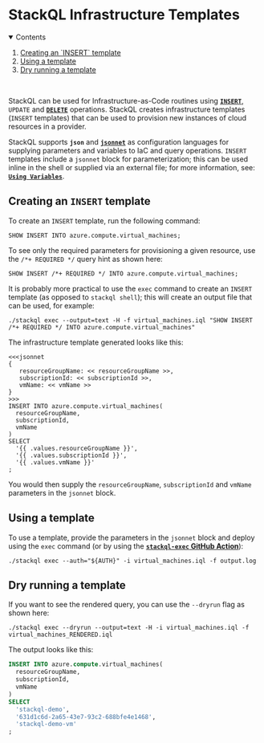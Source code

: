 # StackQL Infrastructure Templates

<details open="open">
<summary>Contents</summary>
<ol>
<li><a href="#creating-an-insert-template">Creating an `INSERT` template</a></li>
<li><a href="#using-a-template">Using a template</a></li>
<li><a href="#dry-running-a-template">Dry running a template</a></li>
</ol>
</details>
<br />

StackQL can be used for Infrastructure-as-Code routines using [__`INSERT`__](https://stackql.io/docs/language-spec/insert), `UPDATE` and [__`DELETE`__](https://stackql.io/docs/language-spec/delete) operations.  StackQL creates infrastructure templates (`INSERT` templates) that can be used to provision new instances of cloud resources in a provider.  

StackQL supports __`json`__ and [__`jsonnet`__](https://jsonnet.org/) as configuration languages for supplying parameters and variables to IaC and query operations.  `INSERT` templates include a `jsonnet` block for parameterization; this can be used inline in the shell or supplied via an external file; for more information, see: [__`Using Variables`__](https://stackql.io/docs/getting-started/variables).  

## Creating an `INSERT` template

To create an `INSERT` template, run the following command:

```
SHOW INSERT INTO azure.compute.virtual_machines;
```

To see only the required parameters for provisioning a given resource, use the `/*+ REQUIRED */` query hint as shown here:

```
SHOW INSERT /*+ REQUIRED */ INTO azure.compute.virtual_machines;
```

It is probably more practical to use the `exec` command to create an `INSERT` template (as opposed to `stackql shell`); this will create an output file that can be used, for example:

```
./stackql exec --output=text -H -f virtual_machines.iql "SHOW INSERT /*+ REQUIRED */ INTO azure.compute.virtual_machines"
```

The infrastructure template generated looks like this:  

```
<<<jsonnet
{
   resourceGroupName: << resourceGroupName >>,
   subscriptionId: << subscriptionId >>,
   vmName: << vmName >>
}
>>>
INSERT INTO azure.compute.virtual_machines(
  resourceGroupName,
  subscriptionId,
  vmName
)
SELECT
  '{{ .values.resourceGroupName }}',
  '{{ .values.subscriptionId }}',
  '{{ .values.vmName }}'
;
```

You would then supply the `resourceGroupName`, `subscriptionId` and `vmName` parameters in the `jsonnet` block.

## Using a template

To use a template, provide the parameters in the `jsonnet` block and deploy using the `exec` command (or by using the [__`stackql-exec` GitHub Action__](https://github.com/marketplace/actions/stackql-studios-stackql-exec)):

```
./stackql exec --auth="${AUTH}" -i virtual_machines.iql -f output.log
```

## Dry running a template

If you want to see the rendered query, you can use the `--dryrun` flag as shown here:

```
./stackql exec --dryrun --output=text -H -i virtual_machines.iql -f virtual_machines_RENDERED.iql
```

The output looks like this:

```sql
INSERT INTO azure.compute.virtual_machines(
  resourceGroupName,
  subscriptionId,
  vmName
)
SELECT
  'stackql-demo',
  '631d1c6d-2a65-43e7-93c2-688bfe4e1468',
  'stackql-demo-vm'
;
```